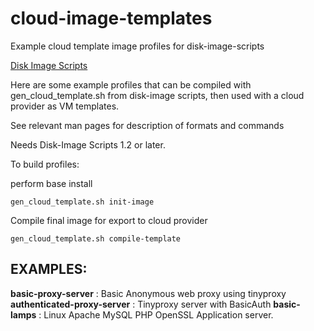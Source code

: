 # cloud-image-templates
Example cloud template image profiles for disk-image-scripts

[Disk Image Scripts](https://github.com/GIJack/disk-image-scripts)

Here are some example profiles that can be compiled with gen_cloud_template.sh
from disk-image scripts, then used with a cloud provider as VM templates.

See relevant man pages for description of formats and commands

Needs Disk-Image Scripts 1.2 or later.

To build profiles:

perform base install
```
gen_cloud_template.sh init-image
```
Compile final image for export to cloud provider
```
gen_cloud_template.sh compile-template
```

EXAMPLES:
---------
**basic-proxy-server** : Basic Anonymous web proxy using tinyproxy
**authenticated-proxy-server** : Tinyproxy server with BasicAuth
**basic-lamps** : Linux Apache MySQL PHP OpenSSL Application server.
